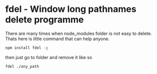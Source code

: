 # fdel - Window long pathnames delete programme

There are many times when node_modules folder is not easy to delete. Thats here is little command that can help anyone.



```sh
npm install fdel -g
```

then just go to folder and remove it like so

```sh
fdel ./any_path
```